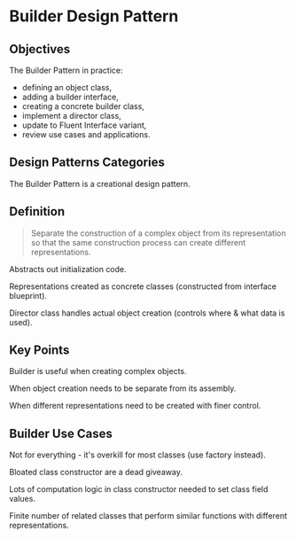 # Builder Design Pattern

## Objectives

The Builder Pattern in practice:

- defining an object class,
- adding a builder interface,
- creating a concrete builder class,
- implement a director class,
- update to Fluent Interface variant,
- review use cases and applications.

## Design Patterns Categories

The Builder Pattern is a creational design pattern.

## Definition

> Separate the construction of a complex object from its representation so that the same construction process can create different representations.

Abstracts out initialization code.

Representations created as concrete classes (constructed from interface blueprint).

Director class handles actual object creation (controls where & what data is used).

## Key Points

Builder is useful when creating complex objects.

When object creation needs to be separate from its assembly.

When different representations need to be created with finer control.

## Builder Use Cases

Not for everything - it's overkill for most classes (use factory instead).

Bloated class constructor are a dead giveaway.

Lots of computation logic in class constructor needed to set class field values.

Finite number of related classes that perform similar functions with different representations.
